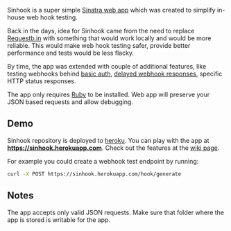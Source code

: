 Sinhook is a super simple [Sinatra web app](http://www.sinatrarb.com/) which was created to simplify in-house web hook testing.

Back in the days, idea for Sinhook came from the need to replace [Requestb.in](https://github.com/Runscope/requestbin#readme) with something 
that would work locally and would be more reliable. This would make web hook testing safer, provide better performance and tests would be less flacky.

By time, the app was extended with couple of additional features, like testing webhooks behind [basic auth](https://github.com/ibalosh/sinhook/wiki/Configuration), 
[delayed webhook responses](https://github.com/ibalosh/sinhook/wiki/PUT--hook-%7Bhook_id%7D), specific HTTP status responses.
  
The app only requires [Ruby](https://www.ruby-lang.org/en/) to be installed. Web app will preserve your JSON based requests and allow debugging.  

## Demo

Sinhook repository is deployed to [heroku](https://www.heroku.com/). You can play with the app at **https://sinhook.herokuapp.com**.
Check out the features at the [wiki page](https://github.com/ibalosh/sinhook/wiki). 

For example you could create a webhook test endpoint by running:

``` bash
curl -X POST https://sinhook.herokuapp.com/hook/generate
```

## Notes

The app accepts only valid JSON requests. Make sure that folder where the app is stored is writable for the app.
